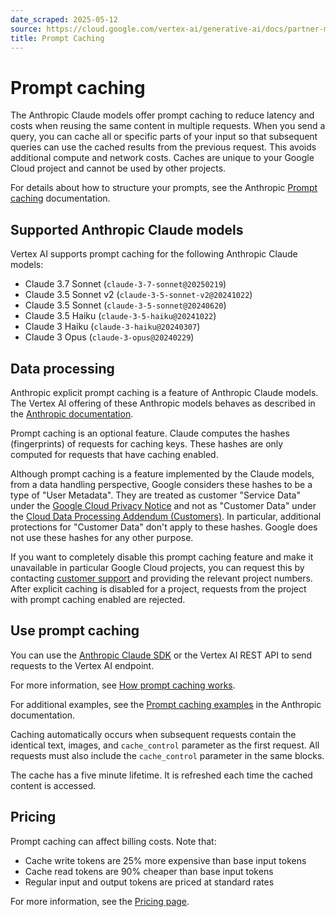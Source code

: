 ```yaml
---
date_scraped: 2025-05-12
source: https://cloud.google.com/vertex-ai/generative-ai/docs/partner-models/claude-prompt-caching
title: Prompt Caching
---
```


# Prompt caching 

The Anthropic Claude models offer prompt caching to reduce latency and costs
when reusing the same content in multiple requests. When you send a query, you
can cache all or specific parts of your input so that subsequent queries can
use the cached results from the previous request. This avoids additional compute
and network costs. Caches are unique to your Google Cloud project and
cannot be used by other projects.

For details about how to structure your prompts, see the Anthropic [Prompt
caching](https://docs.anthropic.com/en/docs/build-with-claude/prompt-caching) documentation.

## Supported Anthropic Claude models

Vertex AI supports prompt caching for the following Anthropic Claude
models:

- Claude 3.7 Sonnet (`claude-3-7-sonnet@20250219`)
- Claude 3.5 Sonnet v2 (`claude-3-5-sonnet-v2@20241022`)
- Claude 3.5 Sonnet (`claude-3-5-sonnet@20240620`)
- Claude 3.5 Haiku (`claude-3-5-haiku@20241022`)
- Claude 3 Haiku (`claude-3-haiku@20240307`)
- Claude 3 Opus (`claude-3-opus@20240229`)

## Data processing

Anthropic explicit prompt caching is a feature of Anthropic Claude models. The
Vertex AI offering of these Anthropic models behaves as described in
the [Anthropic documentation](https://docs.anthropic.com/en/docs/build-with-claude/prompt-caching).

Prompt caching is an optional feature. Claude computes the hashes (fingerprints)
of requests for caching keys. These hashes are only computed for requests that
have caching enabled.

Although prompt caching is a feature implemented by the Claude models, from a
data handling perspective, Google considers these hashes to be a type of "User
Metadata". They are treated as customer "Service Data" under the [Google Cloud
Privacy Notice](https://cloud.google.com/terms/cloud-privacy-notice) and not as
"Customer Data" under the [Cloud Data Processing Addendum (Customers)](https://cloud.google.com/terms/data-processing-addendum).
In particular, additional protections for "Customer Data" don't apply to these
hashes. Google does not use these hashes for any other purpose.

If you want to completely disable this prompt caching feature and make it
unavailable in particular Google Cloud projects, you can request this by
contacting [customer support](https://console.cloud.google.com/support/createcase/v2)
and providing the relevant project numbers. After explicit caching is disabled
for a project, requests from the project with prompt caching enabled are
rejected.

## Use prompt caching

You can use the [Anthropic Claude SDK](https://pypi.org/project/anthropic/) or
the Vertex AI REST API to send requests to the Vertex AI endpoint.

For more information, see [How prompt caching works](https://docs.anthropic.com/en/docs/build-with-claude/prompt-caching#how-prompt-caching-works).

For additional examples, see the [Prompt caching examples](https://docs.anthropic.com/en/docs/build-with-claude/prompt-caching#prompt-caching-examples) in
the Anthropic documentation.

Caching automatically occurs when subsequent requests contain the identical
text, images, and `cache_control` parameter as the first request. All requests
must also include the `cache_control` parameter in the same blocks.

The cache has a five minute lifetime. It is refreshed each time the cached
content is accessed.

## Pricing

Prompt caching can affect billing costs. Note that:

- Cache write tokens are 25% more expensive than base input tokens
- Cache read tokens are 90% cheaper than base input tokens
- Regular input and output tokens are priced at standard rates

For more information, see the [Pricing page](https://cloud.google.com/vertex-ai/generative-ai/pricing#claude-models).